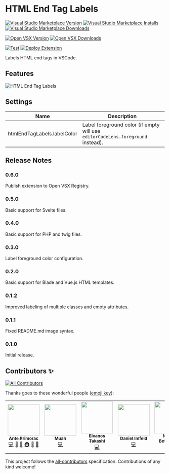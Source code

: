 # HTML End Tag Labels

[![Visual Studio Marketplace Version](https://img.shields.io/visual-studio-marketplace/v/anteprimorac.html-end-tag-labels?label=vs%20marketplace)](https://marketplace.visualstudio.com/items?itemName=anteprimorac.html-end-tag-labels) [![Visual Studio Marketplace Installs](https://img.shields.io/visual-studio-marketplace/i/anteprimorac.html-end-tag-labels?label=vs%20marketplace%20installs)](https://marketplace.visualstudio.com/items?itemName=anteprimorac.html-end-tag-labels) [![Visual Studio Marketplace Downloads](https://img.shields.io/visual-studio-marketplace/d/anteprimorac.html-end-tag-labels?label=vs%20marketplace%20downloads)](https://marketplace.visualstudio.com/items?itemName=anteprimorac.html-end-tag-labels)

[![Open VSX Version](https://img.shields.io/open-vsx/v/anteprimorac/html-end-tag-labels)](https://open-vsx.org/extension/anteprimorac/html-end-tag-labels) [![Open VSX Downloads](https://img.shields.io/open-vsx/dt/anteprimorac/html-end-tag-labels?label=open%20vsx%20downloads)](https://open-vsx.org/extension/anteprimorac/html-end-tag-labels)

[![Test](https://github.com/anteprimorac/vscode-html-end-tag-labels/workflows/Test/badge.svg)](https://github.com/anteprimorac/vscode-html-end-tag-labels/actions?query=workflow%3ATest) [![Deploy Extension](https://github.com/anteprimorac/vscode-html-end-tag-labels/workflows/Deploy%20Extension/badge.svg)](https://github.com/anteprimorac/vscode-html-end-tag-labels/actions?query=workflow%3A%22Deploy+Extension%22)

Labels HTML end tags in VSCode.

## Features

![HTML End Tag Labels](images/screenshot-1.png)

## Settings

| Name                        | Description                                                                     |
|-----------------------------|---------------------------------------------------------------------------------|
| htmlEndTagLabels.labelColor | Label foreground color (if empty will use `editorCodeLens.foreground` instead). |

## Release Notes

### 0.6.0

Publish extension to Open VSX Registry.

### 0.5.0

Basic support for Svelte files.

### 0.4.0

Basic support for PHP and twig files.

### 0.3.0

Label foreground color configuration.

### 0.2.0

Basic support for Blade and Vue.js HTML templates.

### 0.1.2

Improved labeling of multiple classes and empty attributes.

### 0.1.1

Fixed README.md image syntax.

### 0.1.0

Initial release.

## Contributors ✨

<!-- ALL-CONTRIBUTORS-BADGE:START - Do not remove or modify this section -->
[![All Contributors](https://img.shields.io/badge/all_contributors-5-orange.svg?style=flat-square)](#contributors-)
<!-- ALL-CONTRIBUTORS-BADGE:END -->

Thanks goes to these wonderful people ([emoji key](https://allcontributors.org/docs/en/emoji-key)):

<!-- ALL-CONTRIBUTORS-LIST:START - Do not remove or modify this section -->
<!-- prettier-ignore-start -->
<!-- markdownlint-disable -->
<table>
  <tr>
    <td align="center"><a href="http://anteprimorac.com.hr"><img src="https://avatars0.githubusercontent.com/u/972083?v=4?s=100" width="100px;" alt=""/><br /><sub><b>Ante Primorac</b></sub></a><br /><a href="https://github.com/anteprimorac/vscode-html-end-tag-labels/commits?author=anteprimorac" title="Code">💻</a> <a href="https://github.com/anteprimorac/vscode-html-end-tag-labels/commits?author=anteprimorac" title="Documentation">📖</a> <a href="#ideas-anteprimorac" title="Ideas, Planning, & Feedback">🤔</a> <a href="#infra-anteprimorac" title="Infrastructure (Hosting, Build-Tools, etc)">🚇</a> <a href="#maintenance-anteprimorac" title="Maintenance">🚧</a> <a href="https://github.com/anteprimorac/vscode-html-end-tag-labels/pulls?q=is%3Apr+reviewed-by%3Aanteprimorac" title="Reviewed Pull Requests">👀</a></td>
    <td align="center"><a href="http://ctf0.wordpress.com/"><img src="https://avatars2.githubusercontent.com/u/7388088?v=4?s=100" width="100px;" alt=""/><br /><sub><b>Muah</b></sub></a><br /><a href="https://github.com/anteprimorac/vscode-html-end-tag-labels/commits?author=ctf0" title="Code">💻</a></td>
    <td align="center"><a href="https://github.com/Elvanos"><img src="https://avatars2.githubusercontent.com/u/16904898?v=4?s=100" width="100px;" alt=""/><br /><sub><b>Elvanos Takashi</b></sub></a><br /><a href="https://github.com/anteprimorac/vscode-html-end-tag-labels/commits?author=Elvanos" title="Code">💻</a></td>
    <td align="center"><a href="https://imfeld.dev"><img src="https://avatars0.githubusercontent.com/u/1369558?v=4?s=100" width="100px;" alt=""/><br /><sub><b>Daniel Imfeld</b></sub></a><br /><a href="https://github.com/anteprimorac/vscode-html-end-tag-labels/commits?author=dimfeld" title="Code">💻</a></td>
    <td align="center"><a href="http://nicolas-bettenburg.com"><img src="https://avatars.githubusercontent.com/u/718340?v=4?s=100" width="100px;" alt=""/><br /><sub><b>Nicolas Bettenburg</b></sub></a><br /><a href="https://github.com/anteprimorac/vscode-html-end-tag-labels/commits?author=nicbet" title="Code">💻</a></td>
  </tr>
</table>

<!-- markdownlint-restore -->
<!-- prettier-ignore-end -->

<!-- ALL-CONTRIBUTORS-LIST:END -->

This project follows the [all-contributors](https://github.com/all-contributors/all-contributors) specification. Contributions of any kind welcome!